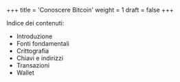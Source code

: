 +++
title = 'Conoscere Bitcoin'
weight = 1
draft = false
+++

Indice dei contenuti:

- Introduzione
- Fonti fondamentali
- Crittografia
- Chiavi e indirizzi
- Transazioni
- Wallet
